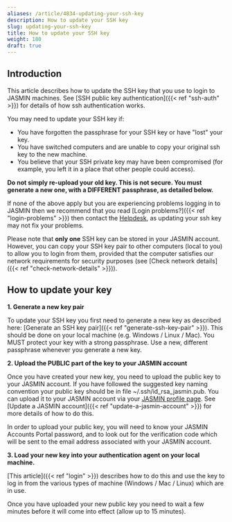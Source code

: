 ```yaml
---
aliases: /article/4834-updating-your-ssh-key
description: How to update your SSH key
slug: updating-your-ssh-key
title: How to update your SSH key
weight: 180
draft: true
---
```


## Introduction

This article describes how to update the SSH key that you use to login to
JASMIN machines. See [SSH public key authentication]({{< ref "ssh-auth" >}})
for details of how ssh authentication works.

You may need to update your SSH key if:

- You have forgotten the passphrase for your SSH key or have "lost" your key.
- You have switched computers and are unable to copy your original ssh key to the new machine.
- You believe that your SSH private key may have been compromised (for example, you left it in a place that other people could access).

**Do not simply re-upload your old key. This is not secure. You must generate a new one, with a DIFFERENT passphrase, as detailed below.**

If none of the above apply but you are experiencing problems logging in to
JASMIN then we recommend that you read [Login problems?]({{< ref "login-problems" >}}) then contact the
[Helpdesk](http://www.jasmin.ac.uk/help/contact/),
as updating your ssh key may not fix your problems.

Please note that **only one** SSH key can be stored in your JASMIN account.
However, you can copy your SSH key pair to other computers (local to you) to
allow you to login from them, provided that the computer satisfies our network
requirements for security purposes (see [Check network details]({{< ref
"check-network-details" >}})).

## How to update your key

**1\. Generate a new key pair**

To update your SSH key you first need to generate a new key as described here:
[Generate an SSH key pair]({{< ref "generate-ssh-key-pair" >}}). This should
be done on your local machine (e.g. Windows / Linux / Mac). You MUST protect
your key with a strong passphrase. Use a new, different passphrase whenever
you generate a new key.

**2\. Upload the PUBLIC part of the key to your JASMIN account**

Once you have created your new key, you need to upload the public key to your
JASMIN account. If you have followed the suggested key naming convention your
public key should be in file ~/.ssh/id_rsa_jasmin.pub. You can upload it to
your JASMIN account via your [JASMIN profile
page](https://accounts.jasmin.ac.uk/account/profile/). See [Update a JASMIN
account]({{< ref "update-a-jasmin-account" >}}) for more details of how to do
this.

In order to upload your public key, you will need to know your JASMIN Accounts
Portal password, and to look out for the verification code which will be sent
to the email address associated with your JASMIN account.

**3\. Load your new key into your authentication agent on your local machine.**

[This article]({{< ref "login" >}}) describes how to do this and use the key
to log in from the various types of machine (Windows / Mac / Linux) which are
in use.

Once you have uploaded your new public key you need to wait a few minutes
before it will come into effect (allow up to 15 minutes).
